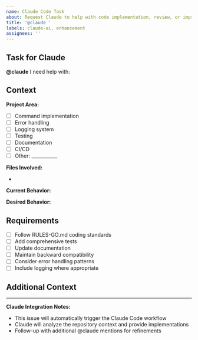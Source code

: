 ```yaml
---
name: Claude Code Task
about: Request Claude to help with code implementation, review, or improvement
title: '@claude '
labels: claude-ai, enhancement
assignees: ''
---
```


<!-- This template is designed to work with Claude Code GitHub integration -->

## Task for Claude

**@claude** I need help with:

<!-- Describe what you want Claude to help you with. Be specific! -->

## Context

**Project Area:**
- [ ] Command implementation
- [ ] Error handling
- [ ] Logging system
- [ ] Testing
- [ ] Documentation
- [ ] CI/CD
- [ ] Other: ___________

**Files Involved:**
<!-- List the specific files that need attention -->
- 

**Current Behavior:**
<!-- Describe what currently happens -->

**Desired Behavior:**
<!-- Describe what you want to happen -->

## Requirements

<!-- Check all that apply -->
- [ ] Follow RULES-GO.md coding standards
- [ ] Add comprehensive tests
- [ ] Update documentation
- [ ] Maintain backward compatibility
- [ ] Consider error handling patterns
- [ ] Include logging where appropriate

## Additional Context

<!-- Any additional information that would help Claude understand the task -->

---

**Claude Integration Notes:**
- This issue will automatically trigger the Claude Code workflow
- Claude will analyze the repository context and provide implementations
- Follow-up with additional @claude mentions for refinements